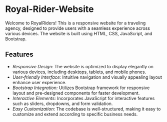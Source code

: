 # Royal-Rider-Website
Welcome to RoyalRiders! This is a responsive website for a traveling agency, designed to provide users with a seamless experience across various devices. The website is built using HTML, CSS, JavaScript, and Bootstrap.

## Features

- *Responsive Design:* The website is optimized to display elegantly on various devices, including desktops, tablets, and mobile phones.
- *User-friendly Interface:* Intuitive navigation and visually appealing layout enhance user experience.
- *Bootstrap Integration:* Utilizes Bootstrap framework for responsive layout and pre-designed components for faster development.
- *Interactive Elements:* Incorporates JavaScript for interactive features such as sliders, dropdowns, and form validation.
- *Easy Customization:* The codebase is well-structured, making it easy to customize and extend according to specific business needs.
